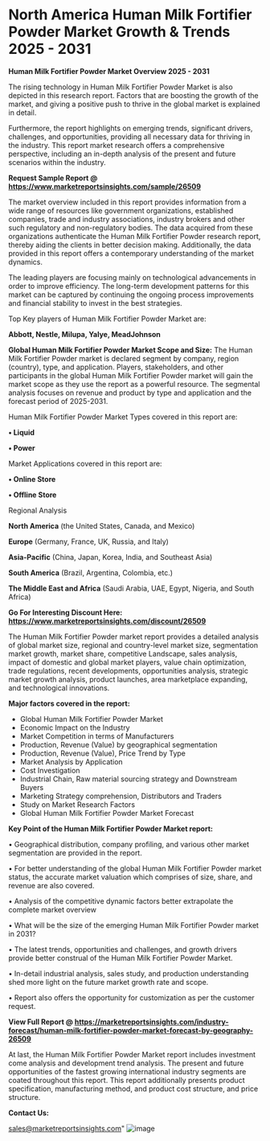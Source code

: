  # North America Human Milk Fortifier Powder Market Growth & Trends 2025 - 2031

<Strong> Human Milk Fortifier Powder Market Overview 2025 - 2031</strong>

The rising technology in Human Milk Fortifier Powder Market is also depicted in this research report. Factors that are boosting the growth of the market, and giving a positive push to thrive in the global market is explained in detail.

Furthermore, the report highlights on emerging trends, significant drivers, challenges, and opportunities, providing all necessary data for thriving in the industry. This report market research offers a comprehensive perspective, including an in-depth analysis of the present and future scenarios within the industry.

<strong>Request Sample Report @ <a href=https://www.marketreportsinsights.com/sample/26509>https://www.marketreportsinsights.com/sample/26509</a></strong>

The market overview included in this report provides information from a wide range of resources like government organizations, established companies, trade and industry associations, industry brokers and other such regulatory and non-regulatory bodies. The data acquired from these organizations authenticate the Human Milk Fortifier Powder research report, thereby aiding the clients in better decision making. Additionally, the data provided in this report offers a contemporary understanding of the market dynamics.

The leading players are focusing mainly on technological advancements in order to improve efficiency. The long-term development patterns for this market can be captured by continuing the ongoing process improvements and financial stability to invest in the best strategies.

Top Key players of Human Milk Fortifier Powder Market are:

<strong>Abbott, Nestle, Milupa, Yalye, MeadJohnson</strong>

<strong><b>Global Human Milk Fortifier Powder Market Scope and Size:</b></strong>
The Human Milk Fortifier Powder market is declared segment by company, region (country), type, and application. Players, stakeholders, and other participants in the global Human Milk Fortifier Powder market will gain the market scope as they use the report as a powerful resource. The segmental analysis focuses on revenue and product by type and application and the forecast period of 2025-2031.

Human Milk Fortifier Powder Market Types covered in this report are:

<strong>• Liquid

• Power</strong>

Market Applications covered in this report are:

<strong>• Online Store

• Offline Store</strong> 

Regional Analysis

<strong>North America</strong> (the United States, Canada, and Mexico)

<strong>Europe</strong> (Germany, France, UK, Russia, and Italy)

<strong>Asia-Pacific</strong> (China, Japan, Korea, India, and Southeast Asia)

<strong>South America</strong> (Brazil, Argentina, Colombia, etc.)

<strong>The Middle East and Africa</strong> (Saudi Arabia, UAE, Egypt, Nigeria, and South Africa)

<strong>Go For Interesting Discount Here: <a href=https://www.marketreportsinsights.com/discount/26509>https://www.marketreportsinsights.com/discount/26509</a></strong>

The Human Milk Fortifier Powder market report provides a detailed analysis of global market size, regional and country-level market size, segmentation market growth, market share, competitive Landscape, sales analysis, impact of domestic and global market players, value chain optimization, trade regulations, recent developments, opportunities analysis, strategic market growth analysis, product launches, area marketplace expanding, and technological innovations.

<strong><b>Major factors covered in the report:</b></strong>
<ul>
  <li>Global Human Milk Fortifier Powder Market </li>
  <li>Economic Impact on the Industry</li>
  <li>Market Competition in terms of Manufacturers</li>
  <li>Production, Revenue (Value) by geographical segmentation</li>
  <li>Production, Revenue (Value), Price Trend by Type</li>
  <li>Market Analysis by Application</li>
  <li>Cost Investigation</li>
  <li>Industrial Chain, Raw material sourcing strategy and Downstream Buyers</li>
  <li>Marketing Strategy comprehension, Distributors and Traders</li>
  <li>Study on Market Research Factors</li>
  <li>Global Human Milk Fortifier Powder Market Forecast</li>
</ul>

<strong><b>Key Point of the Human Milk Fortifier Powder Market report:</b></strong>

• Geographical distribution, company profiling, and various other market segmentation are provided in the report.

• For better understanding of the global Human Milk Fortifier Powder market status, the accurate market valuation which comprises of size, share, and revenue are also covered.

• Analysis of the competitive dynamic factors better extrapolate the complete market overview

• What will be the size of the emerging Human Milk Fortifier Powder market in 2031?

• The latest trends, opportunities and challenges, and growth drivers provide better construal of the Human Milk Fortifier Powder Market.

• In-detail industrial analysis, sales study, and production understanding shed more light on the future market growth rate and scope.

• Report also offers the opportunity for customization as per the customer request.

<strong><b>View Full Report @ <a href=https://marketreportsinsights.com/industry-forecast/human-milk-fortifier-powder-market-forecast-by-geography-26509>https://marketreportsinsights.com/industry-forecast/human-milk-fortifier-powder-market-forecast-by-geography-26509</a></b></strong>


At last, the Human Milk Fortifier Powder Market report includes investment come analysis and development trend analysis. The present and future opportunities of the fastest growing international industry segments are coated throughout this report. This report additionally presents product specification, manufacturing method, and product cost structure, and price structure.

<strong>Contact Us:</strong>

sales@marketreportsinsights.com"
![image](https://github.com/user-attachments/assets/34fd1020-7cdc-42e4-88be-615df595ca61)
